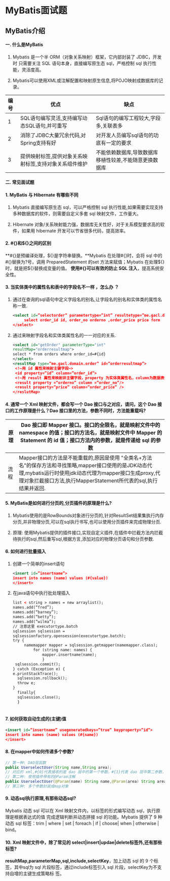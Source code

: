 # MyBatis面试题

## MyBatis介绍

#### 一.  什么是MyBatis

1. Mybatis 是一个半 ORM（对象关系映射）框架，它内部封装了 JDBC，开发时
   只需要关注 SQL 语句本身，直接编写原生态 sql，严格控制 sql 执行性
   能，灵活度高。

2. Mybatis可以使用XML或注解配置和映射原生信息,将POJO映射成数据库的记录。

| 编号 | 优点                                                   | 缺点                                                   |
| :--- | ------------------------------------------------------ | ------------------------------------------------------ |
| 1    | SQL语句编写灵活,支持编写动态SQL语句,并可重写           | Sql语句的编写工程较大,字段多,关联表多                  |
| 2    | 消除了JDBC大量冗余代码,对Spring支持有好                | 对开发人员编写sql语句的功底有一定的要求                |
| 3    | 提供映射标签,提供对象关系映射标签,支持对象关系组件维护 | 不能依赖数据库,导致数据库移植性较差,不能随意更换数据库 |

#### 二. 常见面试题

#### 1. MyBatis 与 Hibernate 有哪些不同

1. Mybatis 直接编写原生态 sql，可以严格控制 sql 执行性能,如果需要实现支持多种数据库的软件，则需要自定义多套 sql 映射文件，工作量大。

2. Hibernate 对象/关系映射能力强，数据库无关性好，对于关系模型要求高的软件，如果用 hibernate 开发可以节省很多代码，提高效率。

#### 2. #{}和${}之间的区别

**#{}是预编译处理，${}是字符串替换。**Mybatis 在处理#{}时，会将 sql 中的#{}替换为?号，调用 PreparedStatement 的set 方法来赋值；Mybatis 在处理${}时，就是把${}替换成变量的值。
**使用#{}可以有效的防止 SQL 注入**，提高系统安全性。

#### 3. 当实体类中的属性名和表中的字段名不一样 ，怎么办 ？

1. 通过在查询的sql语句中定义字段名的别名,让字段名的别名和实体类的属性名称一致.

   ```xml
   <select id=”selectorder” parametertype=”int” resultetype=”me.gacl.domain.order”>
   		select order_id id, order_no orderno ,order_price price form  orders where order_id=#{id};
   </select>
   ```

2. 通过<resultMap>来映射字段名和实体类属性名的一一对应的关系.

   ```xml
   <select id="getOrder" parameterType="int"
   resultMap="orderresultmap">
   select * from orders where order_id=#{id}
   </select>
   <resultMap type=”me.gacl.domain.order” id=”orderresultmap”>
   	<!–用 id 属性来映射主键字段–>
   	<id property=”id” column=”order_id”>
   	<!–用 result 属性来映射非主键字段，property 为实体类属性名，column为数据表中的属性–>
   	<result property =“orderno” column =”order_no”/>
   	<result property=”price” column=”order_price” />
   </reslutMap>
   ```
 #### 4. 通常一个 Xml 映射文件，都会写一个 Dao 接口与之对应，请问，这个 Dao 接口的工作原理是什么？Dao 接口里的方法，参数不同时，方法能重载吗?

| 原理 | Dao 接口即 Mapper 接口。接口的全限名，就是映射文件中的 namespace 的值；接口的方法名，就是映射文件中 Mapper 的 Statement 的 id 值；接口方法内的参数，就是传递给 sql 的参数 |
| ---- | ------------------------------------------------------------ |
| 流程 | Mapper接口的方法是不能重载的,原因是使用 "全类名+方法名"的保存方法和寻找策略,mapper接口使用的是JDK动态代理,mybatis运行时使用jdk动态代理为mapper接口生成proxy,代理对象拦截接口方法,执行MapperStatement所代表的sql,执行结果并返回. |

#### 5. MyBatis是如何进行分页的,分页插件的原理是什么?

1. Mybatis使用的是RowBounds对象进行分页的,针对ResultSet结果集执行内存分页,并非物理分页,可以在sql执行书写,也可以使用分页插件来完成物理分页.

2. 原理: 使用Mybatis提供的插件接口,实现自定义插件,在插件中拦截方法内拦截待执行的sql,然后重写sql,根据方言,添加对应的物理分页语句和分页参数.

#### 6. 如何进行批量插入

1. 创建一个简单的insert语句

   ```xml
   <insert id=”insertname”>
   insert into names (name) values (#{value})
   </insert>
   ```

2. 在java语句中执行批处理插入

   ```xml
   list < string > names = new arraylist();
   names.add(“fred”);
   names.add(“barney”);
   names.add(“betty”);
   names.add(“wilma”);
   // 注意这里 executortype.batch
   sqlsession sqlsession =
   sqlsessionfactory.opensession(executortype.batch);
   try {
   		namemapper mapper = sqlsession.getmapper(namemapper.class);
   			for (string name: names) {
   				mapper.insertname(name);
   				}
   	sqlsession.commit();
   } catch (Exception e) {
   e.printStackTrace();
     sqlsession.rollback();
     throw e;
   }
     finally{
     sqlsession.close();
     }
     
   ```

   

#### 7. 如何获取自动生成的(主键)值

```xml
<insert id=”insertname” usegeneratedkeys=”true” keyproperty=”id”>
insert into names (name) values (#{name})
</insert>
```

#### 8. 在mapper中如何传递多个参数?

```java
// 第一种: DAO层函数
public UserselectUser(String name,String area);
// 对应的 xml,#{0}代表接收的是 dao 层中的第一个参数，#{1}代表 dao 层中第二参数，更多参数一致往后加即可
// 第二种: 使用插件带有的@Param注解
public UserselectUser(@Param(name) String name,@Param(area) String area);
// 第三种: 多个参数封装成map对象
```

#### 9. 动态sql执行原理,有那些动态sql?

Mybatis 动态 sql 可以在 Xml 映射文件内，以标签的形式编写动态 sql，执行原理是根据表达式的值 完成逻辑判断并动态拼接 sql 的功能。Mybatis 提供了 9 种动态 sql 标签：trim | where | set | foreach | if | choose| when | otherwise | bind。

#### 10. Xml 映射文件中，除了常见的 select|insert|updae|delete标签外,还有那些标签?

**resultMap,parameterMap,sql,include,selectKey**，加上动态 sql 的 9 个标签，其中sql为 sql 片段标签，通过include标签引入 sql 片段，selectKey为不支持自增的主键生成策略标
签。     

   
